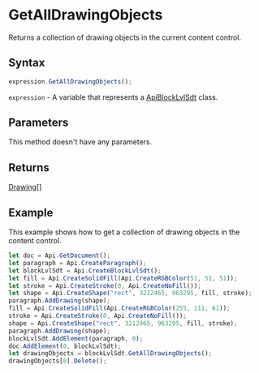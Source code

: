 # GetAllDrawingObjects

Returns a collection of drawing objects in the current content control.

## Syntax

```javascript
expression.GetAllDrawingObjects();
```

`expression` - A variable that represents a [ApiBlockLvlSdt](../ApiBlockLvlSdt.md) class.

## Parameters

This method doesn't have any parameters.

## Returns

[Drawing](../../Enumeration/Drawing.md)[]

## Example

This example shows how to get a collection of drawing objects in the content control.

```javascript editor-docx
let doc = Api.GetDocument();
let paragraph = Api.CreateParagraph();
let blockLvlSdt = Api.CreateBlockLvlSdt();
let fill = Api.CreateSolidFill(Api.CreateRGBColor(51, 51, 51));
let stroke = Api.CreateStroke(0, Api.CreateNoFill());
let shape = Api.CreateShape("rect", 3212465, 963295, fill, stroke);
paragraph.AddDrawing(shape);
fill = Api.CreateSolidFill(Api.CreateRGBColor(255, 111, 61));
stroke = Api.CreateStroke(0, Api.CreateNoFill());
shape = Api.CreateShape("rect", 3212465, 963295, fill, stroke);
paragraph.AddDrawing(shape);
blockLvlSdt.AddElement(paragraph, 0);
doc.AddElement(0, blockLvlSdt);
let drawingObjects = blockLvlSdt.GetAllDrawingObjects();
drawingObjects[0].Delete();
```
